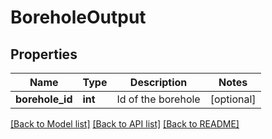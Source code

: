 # BoreholeOutput

## Properties
Name | Type | Description | Notes
------------ | ------------- | ------------- | -------------
**borehole_id** | **int** | Id of the borehole | [optional] 

[[Back to Model list]](../README.md#documentation-for-models) [[Back to API list]](../README.md#documentation-for-api-endpoints) [[Back to README]](../README.md)


